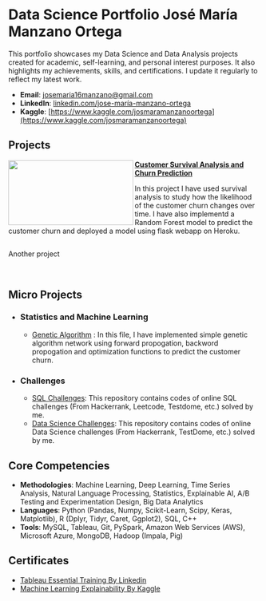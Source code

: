 # Data Science Portfolio José María Manzano Ortega
This portfolio showcases my Data Science and Data Analysis projects created for academic, self-learning, and personal interest purposes. It also highlights my achievements, skills, and certifications. I update it regularly to reflect my latest work.

- **Email**: [josemaria16manzano@gmail.com](josemaria16manzano@gmail.com)
- **LinkedIn**: [linkedin.com/jose-maría-manzano-ortega](https://www.linkedin.com/in/jose-maría-manzano-ortega-1b42052b2/)
- **Kaggle**: [https://www.kaggle.com/josmaramanzanoortega](https://www.kaggle.com/josmaramanzanoortega)

## Projects

<img align="left" width="250" height="130" src="https://github.com/jomanor/Data-Science-Portfolio/Images/1"> **[Customer Survival Analysis and Churn Prediction](https://github.com/archd3sai/Customer-Survival-Analysis-and-Churn-Prediction)**

In this project I have used survival analysis to study how the likelihood of the customer churn changes over time. I have also implementd a Random Forest model to predict the customer churn and deployed a model using flask webapp on Heroku. 


##


Another project


<br />

## Micro Projects
- ### Statistics and Machine Learning
    - [Genetic Algorithm](https://github.com/archd3sai/Statistical-Methods/blob/master/genetic-algorithm.ipynb) : In this file, I have implemented simple genetic algorithm network using forward propogation, backword propogation and optimization functions to predict the customer churn.
 
- ### Challenges
    - [SQL Challenges](https://github.com/archd3sai/SQL): This repository contains codes of online SQL challenges (From Hackerrank, Leetcode, Testdome, etc.) solved by me.
    - [Data Science Challenges](https://github.com/archd3sai/DS-Challenges): This repository contains codes of online Data Science challenges (From Hackerrank, TestDome, etc.) solved by me.
 
## Core Competencies

- **Methodologies**: Machine Learning, Deep Learning, Time Series Analysis, Natural Language Processing, Statistics, Explainable AI, A/B Testing and Experimentation Design, Big Data Analytics
- **Languages**: Python (Pandas, Numpy, Scikit-Learn, Scipy, Keras, Matplotlib), R (Dplyr, Tidyr, Caret, Ggplot2), SQL, C++
- **Tools**: MySQL, Tableau, Git, PySpark, Amazon Web Services (AWS), Microsoft Azure, MongoDB, Hadoop (Impala, Pig)

## Certificates

- [Tableau Essential Training By Linkedin](https://github.com/archd3sai/Portfolio/blob/master/Certificates/CertificateOfCompletion_Tableau%20Essential%20Training%202020.1.pdf)
- [Machine Learning Explainability By Kaggle](https://github.com/archd3sai/Data-Science-Portfolio-Arch-Desai/blob/master/Certificates/Arch%20Desai%20-%20Machine%20Learning%20Explainability.png)
